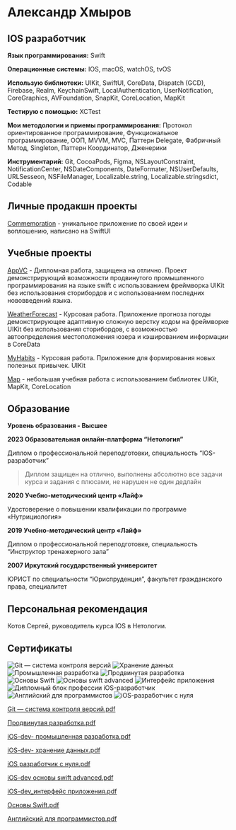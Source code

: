 # Александр Хмыров

## IOS разработчик

**Язык программирования:**  Swift

**Операционные системы:** IOS, macOS, watchOS, tvOS

**Использую библиотеки:**  UIKit, SwiftUI, CoreData, Dispatch (GCD), Firebase, Realm, KeychainSwift, LocalAuthentication, UserNotification, CoreGraphics, AVFoundation, SnapKit, CoreLocation, MapKit

**Тестирую с помощью:**   XCTest

**Мои методологии и приемы программирования:**   Протокол ориентированное программирование, Функциональное программирование, ООП, MVVM, MVC, Паттерн Delegate, Фабричный Метод, Singleton, Паттерн Координатор,  Дженерики 

**Инструментарий:**  Git, CocoaPods, Figma, NSLayoutConstraint,  NotificationCenter, NSDateComponents, DateFormater, NSUserDefaults, URLSesseon, NSFileManager, Localizable.string, Localizable.stringsdict, Codable 


## Личные продакшн проекты

[Commemoration](https://github.com/AleksandrSiberia/Commemoration.git) - уникальное приложение по своей идеи и воплошению, написано на SwiftUI


## Учебные проекты 
 
[AppVC](https://github.com/AleksandrSiberia/AppVC) - Дипломная работа, защищена на отлично. Проект демонстрирующий возможности продвинутого промышленного программирования на языке swift с использованием фреймворка UIKit без использования сторибордов и с использованием последних нововведений языка.

[WeatherForecast](https://github.com/AleksandrSiberia/WeatherForecast) - Курсовая работа. Приложение прогноза погоды демонстрирующее адаптивную сложную верстку кодом на фреймворке UIKit без использования сторибордов, с возможностью автоопределения местоположения юзера и кэшированием информации в CoreData

[MyHabits](https://github.com/AleksandrSiberia/MyHabits/tree/master) - Курсовая работа. Приложение для формирования новых полезных привычек. UIKit

[Map](https://github.com/AleksandrSiberia/Map) - небольшая учебная работа с использованием библиотек UIKit, MapKit, CoreLocation


## Образование 
**Уровень образования - Высшее** 


**2023  Образовательная онлайн-платформа  “Нетология”**

Диплом о профессиональной переподготовки, специальность “IOS-разработчик”

> Диплом защищен на отлично, выполнены абсолютно все задачи курса и задания с плюсами, не нарушен не один дедлайн

 
 
**2020  Учебно-методический центр «Лайф»**
 
Удостоверение о повышении квалификации по программе «Нутрициология»

 

**2019  Учебно-методический центр «Лайф»**

Диплом о профессиональной переподготовке, специальность “Инструктор тренажерного зала”



**2007   Иркутский государственный университет**

ЮРИСТ по специальности “Юриспруденция”, факультет гражданского права, специалитет



## Персональная рекомендация
Котов Сергей, руководитель курса IOS в Нетологии.


## Сертификаты 

![Git — система контроля версий](https://github.com/AleksandrSiberia/AleksandrSiberia/assets/103641721/a12f8c39-f93c-4fc5-ad36-bbbb0ed1e1ea)
![Хранение данных](https://github.com/AleksandrSiberia/AleksandrSiberia/assets/103641721/f57132af-385c-4300-8f14-ac101eabd99b)
![Промышленная разработка](https://github.com/AleksandrSiberia/AleksandrSiberia/assets/103641721/93843165-e6f4-43c2-b899-3d2f9f4d02ab)
![Продвинутая разработка](https://github.com/AleksandrSiberia/AleksandrSiberia/assets/103641721/15826ec1-7167-4f27-becc-411ee9091773)
![Основы Swift](https://github.com/AleksandrSiberia/AleksandrSiberia/assets/103641721/43a11298-3f0e-4bcd-b4c7-bf313c0aee4b)
![Основы swift advanced](https://github.com/AleksandrSiberia/AleksandrSiberia/assets/103641721/0c9ac983-c91e-4bb4-8318-5998db0072a1)
![Интерфейс приложения](https://github.com/AleksandrSiberia/AleksandrSiberia/assets/103641721/b3772b54-5d2a-4dad-8f8e-a2c485bfd77e)
![Дипломный блок профессии iOS-разработчик](https://github.com/AleksandrSiberia/AleksandrSiberia/assets/103641721/46e56486-da15-4210-861b-370644850042)
![Английский для программистов](https://github.com/AleksandrSiberia/AleksandrSiberia/assets/103641721/b37d3642-8bd4-43e0-b0a7-c686fdb40b17)
![iOS-разработчик с нуля](https://github.com/AleksandrSiberia/AleksandrSiberia/assets/103641721/d95c9e43-3e73-4b57-ba83-e8b63e351279)


[Git — система контроля версий.pdf](https://github.com/AleksandrSiberia/AleksandrSiberia/files/10940773/Git.pdf)

[Продвинутая разработка.pdf](https://github.com/AleksandrSiberia/AleksandrSiberia/files/10940885/default.pdf)

[iOS-dev- промышленная разработка.pdf](https://github.com/AleksandrSiberia/AleksandrSiberia/files/10940878/iOS-dev-.pdf)

[iOS-dev- хранение данных.pdf](https://github.com/AleksandrSiberia/AleksandrSiberia/files/10940882/iOS-dev-.pdf)

[iOS разработчик с нуля.pdf](https://github.com/AleksandrSiberia/AleksandrSiberia/files/10940875/iOS.pdf)

[iOS-dev основы swift advanced.pdf](https://github.com/AleksandrSiberia/AleksandrSiberia/files/10940876/iOS-dev.swift.advanced.pdf)

[iOS-dev_интерфейс приложения.pdf](https://github.com/AleksandrSiberia/AleksandrSiberia/files/10940877/iOS-dev_.pdf)

[Основы Swift.pdf](https://github.com/AleksandrSiberia/AleksandrSiberia/files/10940884/Swift.pdf)

[Английский для программистов.pdf](https://github.com/AleksandrSiberia/AleksandrSiberia/files/10940883/default.pdf)














